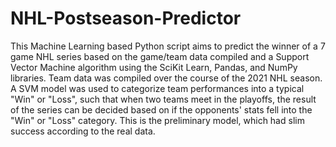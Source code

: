 # NHL-Postseason-Predictor
This Machine Learning based Python script aims to predict the winner of a 7 game NHL series based on the game/team data compiled and a Support Vector Machine algorithm using the SciKit Learn, Pandas, and NumPy libraries. Team data was compiled over the course of the 2021 NHL season. A SVM model was used to categorize team performances into a typical "Win" or "Loss", such that when two teams meet in the playoffs, the result of the series can be decided based on if the opponents' stats fell into the "Win" or "Loss" category. This is the preliminary model, which had slim success according to the real data.
